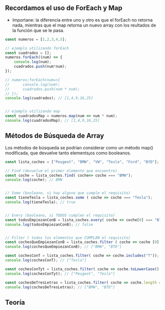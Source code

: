 ## Recordamos el uso de ForEach y Map

- Importane: la diferencia entre uno y otro es que el forEach no retorna nada, mientras que el map retorna un nuevo array con los reultados de la función que se le pasa. 

```js
const numeros = [1,2,3,4,5];

// ejemplo utilizando forEach
const cuadrados = [];
numeros.forEach((num) => {
    console.log(num);
    cuadrados.push(num*num);
});

// numeros;forEach(num=>{
//      console.log(num);
//      cuadrados.push(num * num);
// });
console.log(cuadrados); // [1,4,9,16,25]


// ejemplo utilizando map
const cuadradosMap = numeros.map(num => num * num);
console.log(cuadradosMap); // [1,4,9,16,25]
```


## Métodos de Búsqueda de Array
Los métodos de búsqueda se podrían considerar como un método map() modificada, que devuelve tanto elements¡os como booleanos. 

```js
const lista_coches = ["Peugeot", "BMW", "VW", "Tesla", "Ford", "BYD"];

// Find (devuelve el primer elemento que encuentre)
const coche = lista_coches.find( coche=> coche === "BMW");
console.log(coche); // BMW


// Some (booleano, si hay alguno que cumple el requisito)
const tieneTesla = lista_coches.some ( coche => coche === "Tesla");
console.log(tieneTesla); // true 


// Every (booleano, si TODOS cumplen el requisito)
const todosEmpiezanConB = lista_coches.every( coche => coche[0] === "B")
console.log(todosEmpiezanConB); // false


// Filter ( todos los elementos que CUMPLAN el requisito)
const cochesQueEmpiezanConB = lista_coches.filter ( coche => coche [0] === "B" ); 
console.log(cochesQueEmpiezanConB); // ["BMW", "BTD"]

const cochesConT = lista_coches.filter( coche => coche.includes("T"));
console.log(cochesConT); // ["Tesla"]

const cochesConTyt = lista_coches.filter( coche => coche.toLowerCase() .includes("t"));
console.log(cochesConTyt); // ["Peugeot", "Tesla"]

const cochesDeTresLetras = lista_coches.filter( coche => coche.length === 3 );
console.log(cochesDeTresLetras); // ["BMW", "BTD"]
```








## Teoría 
